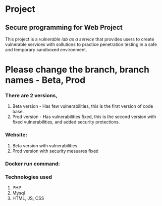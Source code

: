 # Project
## Secure programming for Web Project

This project is a *vulnerable lab as a service* that provides users to create vulnerable services with sollutions to practice penetration testing in a safe and temporary sandboxed environment.

# Please change the branch, branch names - Beta, Prod 
### There are 2 versions,
1. Beta version - Has few vulnerabilities, this is the first version of code base.
2. Prod version - Has vulnerabilities fixed, this is the second version with fixed vulnerabilities, and added security protections.

### Website:
1. Beta version with vulnerabilities
2. Prod version with security mesuares fixed

### Docker run command:

### Technologies used 
1. PHP
2. Mysql
3. HTML, JS, CSS
